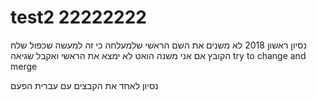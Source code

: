 # test2 22222222
נסיון ראשון 2018
לא משנים את השם הראשי שלמעלחה כי זה למעשה שכפול שלח הקובץ אם אני משנה הואט לא ימצא את הראשי  ואקבל שגיאה
try to change and merge


נסיון לאחד את הקבצים עם עברית הפעם
